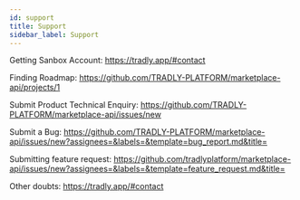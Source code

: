 ```yaml
---
id: support
title: Support 
sidebar_label: Support
---
```

Getting Sanbox Account: https://tradly.app/#contact

Finding Roadmap: https://github.com/TRADLY-PLATFORM/marketplace-api/projects/1

Submit Product Technical Enquiry: https://github.com/TRADLY-PLATFORM/marketplace-api/issues/new


Submit a Bug: https://github.com/TRADLY-PLATFORM/marketplace-api/issues/new?assignees=&labels=&template=bug_report.md&title=

Submitting feature request: https://github.com/tradlyplatform/marketplace-api/issues/new?assignees=&labels=&template=feature_request.md&title=

Other doubts: https://tradly.app/#contact

